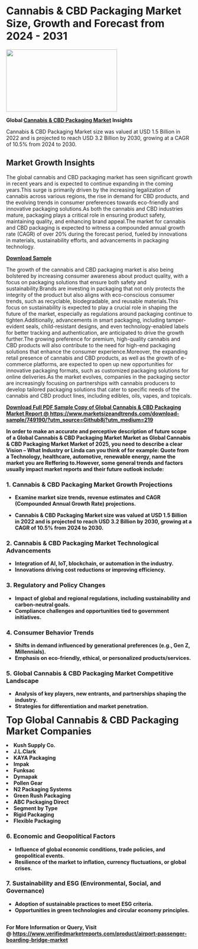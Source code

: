 <H1>Cannabis & CBD Packaging Market Size, Growth and Forecast from 2024 - 2031</H1><img class="aligncenter size-medium wp-image-584254" src="https://thirdeyenews.in/wp-content/uploads/2024/09/Global-Market-Research-300x168.jpeg" alt="" width="300" height="168" /><p><strong>Global&nbsp;<a href="https://www.marketsizeandtrends.com/download-sample/749190/?utm_source=Github8j?utm_medium=219">Cannabis & CBD Packaging Market</a> Insights</strong></p><p>Cannabis & CBD Packaging Market size was valued at USD 1.5 Billion in 2022 and is projected to reach USD 3.2 Billion by 2030, growing at a CAGR of 10.5% from 2024 to 2030.</p><p><h2>Market Growth Insights</h2> <p>The global cannabis and CBD packaging market has seen significant growth in recent years and is expected to continue expanding in the coming years.This surge is primarily driven by the increasing legalization of cannabis across various regions, the rise in demand for CBD products, and the evolving trends in consumer preferences towards eco-friendly and innovative packaging solutions.As both the cannabis and CBD industries mature, packaging plays a critical role in ensuring product safety, maintaining quality, and enhancing brand appeal.The market for cannabis and CBD packaging is expected to witness a compounded annual growth rate (CAGR) of over 20% during the forecast period, fueled by innovations in materials, sustainability efforts, and advancements in packaging technology.</p> <p><strong><a href="javascript:void(0);">Download Sample</a></strong></p> <p>The growth of the cannabis and CBD packaging market is also being bolstered by increasing consumer awareness about product quality, with a focus on packaging solutions that ensure both safety and sustainability.Brands are investing in packaging that not only protects the integrity of the product but also aligns with eco-conscious consumer trends, such as recyclable, biodegradable, and reusable materials.This focus on sustainability is expected to play a crucial role in shaping the future of the market, especially as regulations around packaging continue to tighten.Additionally, advancements in smart packaging, including tamper-evident seals, child-resistant designs, and even technology-enabled labels for better tracking and authentication, are anticipated to drive the growth further.The growing preference for premium, high-quality cannabis and CBD products will also contribute to the need for high-end packaging solutions that enhance the consumer experience.Moreover, the expanding retail presence of cannabis and CBD products, as well as the growth of e-commerce platforms, are expected to open up new opportunities for innovative packaging formats, such as customized packaging solutions for online deliveries.As the market evolves, companies in the packaging sector are increasingly focusing on partnerships with cannabis producers to develop tailored packaging solutions that cater to specific needs of the cannabis and CBD product lines, including edibles, oils, vapes, and topicals.</p> <p><strong><a href="javascript:void(0);"></p><p><span class=""><strong>Download Full PDF Sample Copy of Global Cannabis & CBD Packaging Market Report</strong> @ <a href="https://www.marketsizeandtrends.com/download-sample/749190/?utm_source=Github8j?utm_medium=219" target="_blank">https://www.marketsizeandtrends.com/download-sample/749190/?utm_source=Github8j?utm_medium=219</a></span></p><p>In order to make an accurate and perceptive description of future scope of a Global&nbsp;Cannabis & CBD Packaging Market Market as Global&nbsp;Cannabis & CBD Packaging Market Market of 2025, you need to describe a clear Vision &ndash; What Industry or Linda can you think of for example: Quote from a Technology, healthcare, automotive, renewable energy, name the market you are Reffering to.However, some general trends and factors usually impact market reports and their future outlook include:</p><h3>1.&nbsp;<strong>Cannabis & CBD Packaging Market Growth Projections</strong></h3><ul><li>Examine market size trends, revenue estimates and CAGR (Compounded Annual Growth Rate) projections.</li><li><p>Cannabis & CBD Packaging Market size was valued at USD 1.5 Billion in 2022 and is projected to reach USD 3.2 Billion by 2030, growing at a CAGR of 10.5% from 2024 to 2030.</p></li></ul><h3>2.&nbsp;<strong>Cannabis & CBD Packaging Market Technological Advancements</strong></h3><ul><li>Integration of AI, IoT, blockchain, or automation in the industry.</li><li>Innovations driving cost reductions or improving efficiency.</li></ul><h3>3.&nbsp;<strong>Regulatory and Policy Changes</strong></h3><ul><li>Impact of global and regional regulations, including sustainability and carbon-neutral goals.</li><li>Compliance challenges and opportunities tied to government initiatives.</li></ul><h3>4.&nbsp;<strong>Consumer Behavior Trends</strong></h3><ul><li>Shifts in demand influenced by generational preferences (e.g., Gen Z, Millennials).</li><li>Emphasis on eco-friendly, ethical, or personalized products/services.</li></ul><h3>5.&nbsp;<strong>Global Cannabis & CBD Packaging Market Competitive Landscape</strong></h3><ul><li>Analysis of key players, new entrants, and partnerships shaping the industry.</li><li>Strategies for differentiation and market penetration.</li></ul><p data-pm-slice="1 1 []"><span style="color: inherit; font-family: inherit; font-size: 25px;">Top Global Cannabis & CBD Packaging Market Companies</span></p><div class="" data-test-id=""><p><li>Kush Supply Co.</li><li> J.L.Clark</li><li> KAYA Packaging</li><li> Impak</li><li> Funksac</li><li> Dymapak</li><li> Pollen Gear</li><li> N2 Packaging Systems</li><li> Green Rush Packaging</li><li> ABC Packaging Direct</li><li> Segment by Type</li><li> Rigid Packaging</li><li> Flexible Packaging</li></p></div><h3>6.&nbsp;<strong>Economic and Geopolitical Factors</strong></h3><ul><li>Influence of global economic conditions, trade policies, and geopolitical events.</li><li>Resilience of the market to inflation, currency fluctuations, or global crises.</li></ul><h3>7.&nbsp;<strong>Sustainability and ESG (Environmental, Social, and Governance)</strong></h3><ul><li>Adoption of sustainable practices to meet ESG criteria.</li><li>Opportunities in green technologies and circular economy principles.</li></ul><h2><strong style="font-size: 14px;">For More Information or Query, Visit @&nbsp;</strong><a style="background-color: #ffffff; font-size: 14px;" href="https://www.marketsizeandtrends.com/report/cannabis-cbd-packaging-market/" target="_blank">https://www.verifiedmarketreports.com/product/airport-passenger-boarding-bridge-market</a></h2>